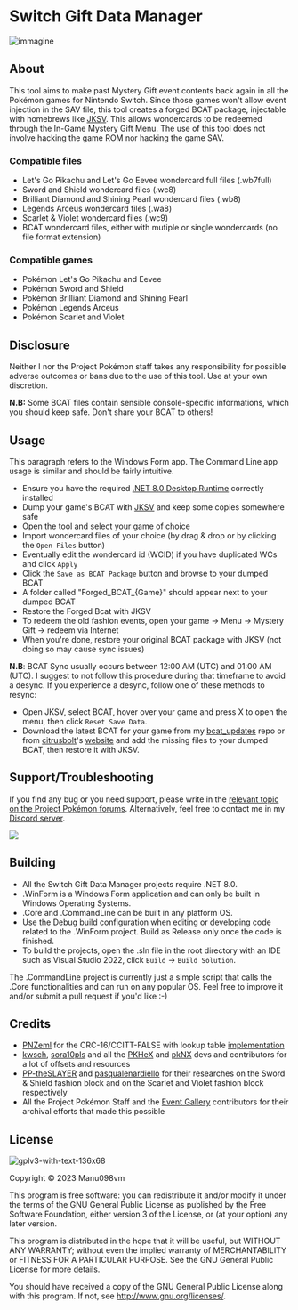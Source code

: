 # Switch Gift Data Manager
![immagine](https://github.com/Manu098vm/Switch-Gift-Data-Manager/assets/52102823/2c327c72-d34a-41c2-b912-fe290ea00446)

## About
This tool aims to make past Mystery Gift event contents back again in all the Pokémon games for Nintendo Switch.
Since those games won't allow event injection in the SAV file, this tool creates a forged BCAT package, injectable with homebrews like [JKSV](https://github.com/J-D-K/JKSV/releases).
This allows wondercards to be redeemed through the In-Game Mystery Gift Menu. The use of this tool does not involve hacking the game ROM nor hacking the game SAV. 

### Compatible files
* Let's Go Pikachu and Let's Go Eevee wondercard full files (.wb7full)
* Sword and Shield wondercard files (.wc8)
* Brilliant Diamond and Shining Pearl wondercard files (.wb8)
* Legends Arceus wondercard files (.wa8)
* Scarlet & Violet wondercard files (.wc9) 
* BCAT wondercard files, either with mutiple or single wondercards (no file format extension)

### Compatible games
* Pokémon Let's Go Pikachu and Eevee
* Pokémon Sword and Shield
* Pokémon Brilliant Diamond and Shining Pearl
* Pokémon Legends Arceus
* Pokémon Scarlet and Violet 

## Disclosure
Neither I nor the Project Pokémon staff takes any responsibility for possible adverse outcomes or bans due to the use of this tool. Use at your own discretion.

**N.B:** Some BCAT files contain sensible console-specific informations, which you should keep safe. Don't share your BCAT to others!

## Usage
This paragraph refers to the Windows Form app. The Command Line app usage is similar and should be fairly intuitive.
* Ensure you have the required [.NET 8.0 Desktop Runtime](https://dotnet.microsoft.com/en-us/download/dotnet/8.0) correctly installed
* Dump your game's BCAT with [JKSV](https://github.com/J-D-K/JKSV/releases) and keep some copies somewhere safe
* Open the tool and select your game of choice
* Import wondercard files of your choice (by drag & drop or by clicking the `Open Files` button)
* Eventually edit the wondercard id (WCID) if you have duplicated WCs and click `Apply`
* Click the `Save as BCAT Package` button and browse to your dumped BCAT
* A folder called "Forged_BCAT_{Game}" should appear next to your dumped BCAT
* Restore the Forged Bcat with JKSV
* To redeem the old fashion events, open your game -> Menu -> Mystery Gift -> redeem via Internet
* When you're done, restore your original BCAT package with JKSV (not doing so may cause sync issues)

**N.B**: BCAT Sync usually occurs between 12:00 AM (UTC) and 01:00 AM (UTC). I suggest to not follow this procedure during that timeframe to avoid a desync.
If you experience a desync, follow one of these methods to resync:
* Open JKSV, select BCAT, hover over your game and press X to open the menu, then click `Reset Save Data`. 
* Download the latest BCAT for your game from my [bcat_updates](https://github.com/Manu098vm/bcat_updates) repo or from [citrusbolt](https://github.com/citrusbolt)'s [website](http://citrusbolt.net/bcat/) and add the missing files to your dumped BCAT, then restore it with JKSV.

## Support/Troubleshooting
If you find any bug or you need support, please write in the [relevant topic on the Project Pokémon forums](https://projectpokemon.org/home/forums/topic/62491-switch-gift-data-manager-import-wondercards-into-switch-games-by-faking-bcat-packages/).
Alternatively, feel free to contact me in my [Discord server](https://discord.gg/yWveAjKbKt).

[<img src="https://canary.discordapp.com/api/guilds/693083823197519873/widget.png?style=banner2">](https://discord.gg/yWveAjKbKt)

## Building
* All the Switch Gift Data Manager projects require .NET 8.0.
* .WinForm is a Windows Form application and can only be built in Windows Operating Systems. 
* .Core and .CommandLine can be built in any platform OS.
* Use the Debug build configuration when editing or developing code related to the .WinForm project. Build as Release only once the code is finished.
* To build the projects, open the .sln file in the root directory with an IDE such as Visual Studio 2022, click `Build` -> `Build Solution`.

The .CommandLine project is currently just a simple script that calls the .Core functionalities and can run on any popular OS. Feel free to improve it and/or submit a pull request if you'd like :-)

## Credits
* [PNZeml](https://github.com/PNZeml) for the CRC-16/CCITT-FALSE with lookup table [implementation](https://gist.github.com/tijnkooijmans/10981093?permalink_comment_id=3996072#gistcomment-3996072)
* [kwsch](https://github.com/kwsch), [sora10pls](https://github.com/sora10pls) and all the [PKHeX](https://github.com/kwsch/PKHeX) and [pkNX](https://github.com/kwsch/pkNX) devs and contributors
for a lot of offsets and resources
* [PP-theSLAYER](https://github.com/PP-theSLAYER) and [pasqualenardiello](https://github.com/pasqualenardiello) for their researches on the Sword & Shield fashion block and on the Scarlet and Violet fashion block respectively
* All the Project Pokémon Staff and the [Event Gallery](https://github.com/projectpokemon/EventsGallery) contributors for their archival efforts that made this possible

## License
![gplv3-with-text-136x68](https://user-images.githubusercontent.com/52102823/199572700-4e02ed70-74ef-4d67-991e-3168d93aac0d.png)

Copyright © 2023 Manu098vm

This program is free software: you can redistribute it and/or modify
it under the terms of the GNU General Public License as published by
the Free Software Foundation, either version 3 of the License, or
(at your option) any later version.

This program is distributed in the hope that it will be useful,
but WITHOUT ANY WARRANTY; without even the implied warranty of
MERCHANTABILITY or FITNESS FOR A PARTICULAR PURPOSE.  See the
GNU General Public License for more details.

You should have received a copy of the GNU General Public License
along with this program.  If not, see <http://www.gnu.org/licenses/>.
